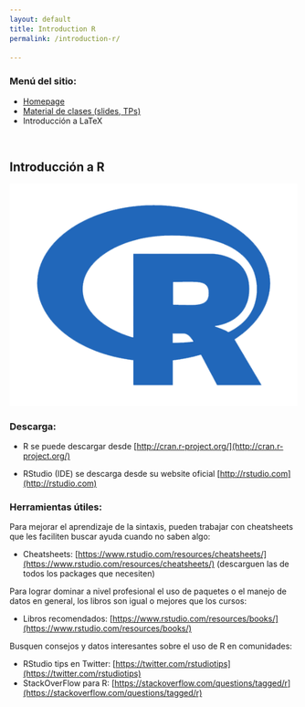 ```yaml
---
layout: default
title: Introduction R
permalink: /introduction-r/

---
```


### Menú del sitio: 
- [Homepage](./index.md)
- [Material de clases (slides, TPs)](./material.md)
- Introducción a LaTeX

&nbsp; 

## Introducción a R


![R Programming](https://raw.githubusercontent.com/junghanss/junghanss.github.io/main/docs/images/r_logo.png)

### Descarga:

- R se puede descargar desde [http://cran.r-project.org/](http://cran.r-project.org/)

- RStudio (IDE) se descarga desde su website oficial [http://rstudio.com](http://rstudio.com)



### Herramientas útiles:

Para mejorar el aprendizaje de la sintaxis, pueden trabajar con cheatsheets que les faciliten buscar ayuda cuando no saben algo:

- Cheatsheets: [https://www.rstudio.com/resources/cheatsheets/](https://www.rstudio.com/resources/cheatsheets/) (descarguen las de todos los packages que necesiten)

Para lograr dominar a nivel profesional el uso de paquetes o el manejo de datos en general, los libros son igual o mejores que los cursos:

- Libros recomendados: [https://www.rstudio.com/resources/books/](https://www.rstudio.com/resources/books/) 

Busquen consejos y datos interesantes sobre el uso de R en comunidades:
- RStudio tips en Twitter: [https://twitter.com/rstudiotips](https://twitter.com/rstudiotips)
- StackOverFlow para R: [https://stackoverflow.com/questions/tagged/r](https://stackoverflow.com/questions/tagged/r)


